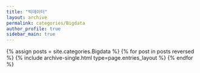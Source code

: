 ```yaml
---
title: "빅데이터"
layout: archive
permalink: categories/Bigdata
author_profile: true
sidebar_main: true
---
```



{% assign posts = site.categories.Bigdata %}
{% for post in posts reversed %} {% include archive-single.html type=page.entries_layout %} {% endfor %}